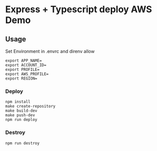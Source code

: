 # Express + Typescript deploy AWS Demo

## Usage

Set Environment in .envrc and direnv allow
```shell
export APP_NAME=
export ACCOUNT_ID=
export PROFILE=
export AWS_PROFILE=
export REGION=
```

### Deploy
```shell
npm install
make create-repository
make build-dev
make push-dev
npm run deploy
```

### Destroy
```shell
npm run destroy
```



